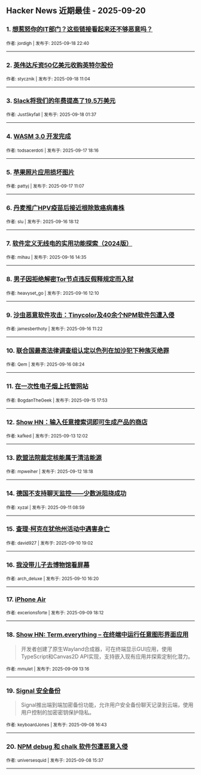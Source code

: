 ## Hacker News 近期最佳 - 2025-09-20


### 1. [想惹怒你的IT部门？这些链接看起来还不够恶意吗？](https://news.ycombinator.com/item?id=45295898)

<sub>作者: jordigh | 发布于: 2025-09-18 22:40</sub>

---

### 2. [英伟达斥资50亿美元收购英特尔股份](https://news.ycombinator.com/item?id=45288161)

<sub>作者: stycznik | 发布于: 2025-09-18 11:04</sub>

---

### 3. [Slack将我们的年费提高了19.5万美元](https://news.ycombinator.com/item?id=45283887)

<sub>作者: JustSkyfall | 发布于: 2025-09-18 01:37</sub>

---

### 4. [WASM 3.0 开发完成](https://news.ycombinator.com/item?id=45279384)

<sub>作者: todsacerdoti | 发布于: 2025-09-17 18:16</sub>

---

### 5. [苹果照片应用损坏图片](https://news.ycombinator.com/item?id=45274277)

<sub>作者: pattyj | 发布于: 2025-09-17 11:07</sub>

---

### 6. [丹麦推广HPV疫苗后接近根除致癌病毒株](https://news.ycombinator.com/item?id=45265745)

<sub>作者: slu | 发布于: 2025-09-16 18:12</sub>

---

### 7. [软件定义无线电的实用功能探索（2024版）](https://news.ycombinator.com/item?id=45262835)

<sub>作者: mihau | 发布于: 2025-09-16 14:35</sub>

---

### 8. [男子因拒绝解密Tor节点违反假释规定而入狱](https://news.ycombinator.com/item?id=45261163)

<sub>作者: heavyset_go | 发布于: 2025-09-16 12:10</sub>

---

### 9. [沙虫恶意软件攻击：Tinycolor及40余个NPM软件包遭入侵](https://news.ycombinator.com/item?id=45260741)

<sub>作者: jamesberthoty | 发布于: 2025-09-16 11:22</sub>

---

### 10. [联合国最高法律调查组认定以色列在加沙犯下种族灭绝罪](https://news.ycombinator.com/item?id=45259553)

<sub>作者: Qem | 发布于: 2025-09-16 08:24</sub>

---

### 11. [在一次性电子烟上托管网站](https://news.ycombinator.com/item?id=45252817)

<sub>作者: BogdanTheGeek | 发布于: 2025-09-15 17:53</sub>

---

### 12. [Show HN：输入任意搜索词即可生成产品的商店](https://news.ycombinator.com/item?id=45231378)

<sub>作者: kafked | 发布于: 2025-09-13 12:02</sub>

---

### 13. [欧盟法院裁定核能属于清洁能源](https://news.ycombinator.com/item?id=45224967)

<sub>作者: mpweiher | 发布于: 2025-09-12 18:18</sub>

---

### 14. [德国不支持聊天监控——少数派阻挠成功](https://news.ycombinator.com/item?id=45209366)

<sub>作者: xyzal | 发布于: 2025-09-11 08:59</sub>

---

### 15. [查理·柯克在犹他州活动中遇害身亡](https://news.ycombinator.com/item?id=45202200)

<sub>作者: david927 | 发布于: 2025-09-10 19:02</sub>

---

### 16. [我没带儿子去博物馆看屏幕](https://news.ycombinator.com/item?id=45199931)

<sub>作者: arch_deluxe | 发布于: 2025-09-10 16:20</sub>

---

### 17. [iPhone Air](https://news.ycombinator.com/item?id=45186015)

<sub>作者: excerionsforte | 发布于: 2025-09-09 18:12</sub>

---

### 18. [Show HN: Term.everything – 在终端中运行任意图形界面应用](https://news.ycombinator.com/item?id=45181535)
> 开发者创建了原生Wayland合成器，可在终端显示GUI应用，使用TypeScript和Canvas2D API实现，支持嵌入现有应用并探索定制化潜力。

<sub>作者: mmulet | 发布于: 2025-09-09 13:16</sub>

---

### 19. [Signal 安全备份](https://news.ycombinator.com/item?id=45170515)
> Signal推出端到端加密备份功能，允许用户安全备份聊天记录到云端，使用用户控制的加密密钥保护隐私。

<sub>作者: keyboardJones | 发布于: 2025-09-08 16:43</sub>

---

### 20. [NPM debug 和 chalk 软件包遭恶意入侵](https://news.ycombinator.com/item?id=45169657)

<sub>作者: universesquid | 发布于: 2025-09-08 15:37</sub>

---
